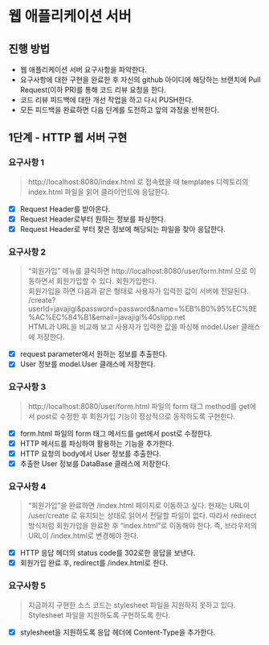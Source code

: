 # 웹 애플리케이션 서버
## 진행 방법
* 웹 애플리케이션 서버 요구사항을 파악한다.
* 요구사항에 대한 구현을 완료한 후 자신의 github 아이디에 해당하는 브랜치에 Pull Request(이하 PR)를 통해 코드 리뷰 요청을 한다.
* 코드 리뷰 피드백에 대한 개선 작업을 하고 다시 PUSH한다.
* 모든 피드백을 완료하면 다음 단계를 도전하고 앞의 과정을 반복한다.

## 1단계 - HTTP 웹 서버 구현

### 요구사항 1
> http://localhost:8080/index.html 로 접속했을 때 templates 디렉토리의 index.html 파일을 읽어 클라이언트에 응답한다.

- [x] Request Header를 받아온다.
- [x] Request Header로부터 원하는 정보를 파싱한다.
- [x] Request Header로 부터 찾은 정보에 해당되는 파일을 찾아 응답한다.

### 요구사항 2
> “회원가입” 메뉴를 클릭하면 http://localhost:8080/user/form.html 으로 이동하면서 회원가입할 수 있다. 회원가입한다.  
> 회원가입을 하면 다음과 같은 형태로 사용자가 입력한 값이 서버에 전달된다.  
> /create?userId=javajigi&password=password&name=%EB%B0%95%EC%9E%AC%EC%84%B1&email=javajigi%40slipp.net  
> HTML과 URL을 비교해 보고 사용자가 입력한 값을 파싱해 model.User 클래스에 저장한다.

- [x] request parameter에서 원하는 정보를 추출한다.
- [x] User 정보를 model.User 클래스에 저장한다. 

### 요구사항 3
> http://localhost:8080/user/form.html 파일의 form 태그 method를 get에서 post로 수정한 후 회원가입 기능이 정상적으로 동작하도록 구현한다.

- [x] form.html 파일의 form 태그 메서드를 get에서 post로 수정한다.
- [x] HTTP 메서드를 파싱하여 활용하는 기능을 추가한다.
- [x] HTTP 요청의 body에서 User 정보를 추출한다.
- [x] 추출한 User 정보를 DataBase 클래스에 저장한다. 

### 요구사항 4
> “회원가입”을 완료하면 /index.html 페이지로 이동하고 싶다. 현재는 URL이 /user/create 로 유지되는 상태로 읽어서 전달할 파일이 없다. 따라서 redirect 방식처럼 회원가입을 완료한 후 “index.html”로 이동해야 한다. 즉, 브라우저의 URL이 /index.html로 변경해야 한다.

- [x] HTTP 응답 헤더의 status code를 302로한 응답을 보낸다.
- [x] 회원가입 완료 후, redirect를 /index.html로 한다.

### 요구사항 5  
> 지금까지 구현한 소스 코드는 stylesheet 파일을 지원하지 못하고 있다. Stylesheet 파일을 지원하도록 구현하도록 한다.
- [x] stylesheet을 지원하도록 응답 헤더에 Content-Type을 추가한다.
